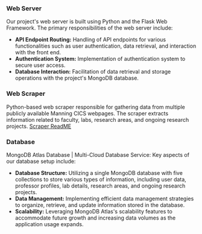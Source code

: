 ### Web Server
Our project's web server is built using Python and the Flask Web Framework. The primary responsibilities of the web server include:

- **API Endpoint Routing:** Handling of API endpoints for various functionalities such as user authentication, data retrieval, and interaction with the front end.
- **Authentication System:** Implementation of authentication system to secure user access.
- **Database Interaction:** Facilitation of data retrieval and storage operations with the project's MongoDB database.

### Web Scraper
Python-based web scraper responsible for gathering data from multiple publicly available Manning CICS webpages. The scraper extracts information related to faculty, labs, research areas, and ongoing research projects. [Scraper ReadME](https://github.com/ckausika/CS320-Team-U/blob/main/scraper/README.md)

### Database
MongoDB Atlas Database | Multi-Cloud Database Service: Key aspects of our database setup include:

- **Database Structure:** Utilizing a single MongoDB database with five collections to store various types of information, including user data, professor profiles, lab details, research areas, and ongoing research projects.
- **Data Management:** Implementing efficient data management strategies to organize, retrieve, and update information stored in the database.
- **Scalability:** Leveraging MongoDB Atlas's scalability features to accommodate future growth and increasing data volumes as the application usage expands.

